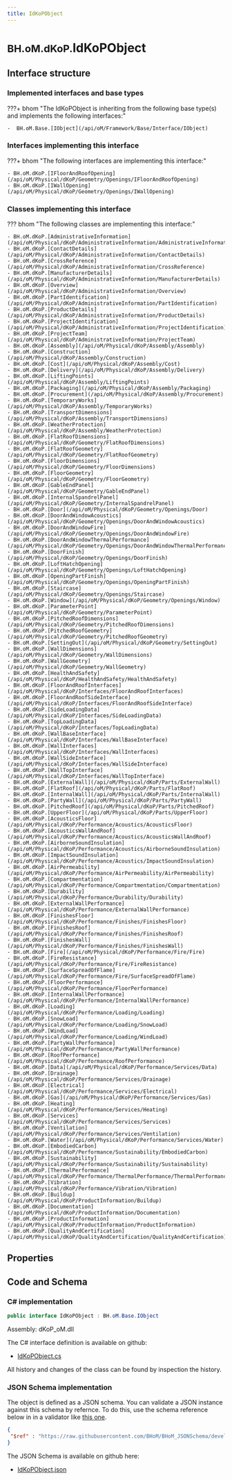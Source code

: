 ```yaml
---
title: IdKoPObject
---
```


# <small>BH.oM.dKoP.</small>**IdKoPObject**



## Interface structure

### Implemented interfaces and base types

???+ bhom "The IdKoPObject is inheriting from the following base type(s) and implements the following interfaces:"

    -  BH.oM.Base.[IObject](/api/oM/Framework/Base/Interface/IObject)


### Interfaces implementing this interface

???+ bhom "The following interfaces are implementing this interface:"

    - BH.oM.dKoP.[IFloorAndRoofOpening](/api/oM/Physical/dKoP/Geometry/Openings/IFloorAndRoofOpening)
    - BH.oM.dKoP.[IWallOpening](/api/oM/Physical/dKoP/Geometry/Openings/IWallOpening)


### Classes implementing this interface

??? bhom "The following classes are implementing this interface:"

    - BH.oM.dKoP.[AdministrativeInformation](/api/oM/Physical/dKoP/AdministrativeInformation/AdministrativeInformation)
    - BH.oM.dKoP.[ContactDetails](/api/oM/Physical/dKoP/AdministrativeInformation/ContactDetails)
    - BH.oM.dKoP.[CrossReference](/api/oM/Physical/dKoP/AdministrativeInformation/CrossReference)
    - BH.oM.dKoP.[ManufacturerDetails](/api/oM/Physical/dKoP/AdministrativeInformation/ManufacturerDetails)
    - BH.oM.dKoP.[Overview](/api/oM/Physical/dKoP/AdministrativeInformation/Overview)
    - BH.oM.dKoP.[PartIdentification](/api/oM/Physical/dKoP/AdministrativeInformation/PartIdentification)
    - BH.oM.dKoP.[ProductDetails](/api/oM/Physical/dKoP/AdministrativeInformation/ProductDetails)
    - BH.oM.dKoP.[ProjectIdentification](/api/oM/Physical/dKoP/AdministrativeInformation/ProjectIdentification)
    - BH.oM.dKoP.[ProjectTeam](/api/oM/Physical/dKoP/AdministrativeInformation/ProjectTeam)
    - BH.oM.dKoP.[Assembly](/api/oM/Physical/dKoP/Assembly/Assembly)
    - BH.oM.dKoP.[Construction](/api/oM/Physical/dKoP/Assembly/Construction)
    - BH.oM.dKoP.[Cost](/api/oM/Physical/dKoP/Assembly/Cost)
    - BH.oM.dKoP.[Delivery](/api/oM/Physical/dKoP/Assembly/Delivery)
    - BH.oM.dKoP.[LiftingPoints](/api/oM/Physical/dKoP/Assembly/LiftingPoints)
    - BH.oM.dKoP.[Packaging](/api/oM/Physical/dKoP/Assembly/Packaging)
    - BH.oM.dKoP.[Procurement](/api/oM/Physical/dKoP/Assembly/Procurement)
    - BH.oM.dKoP.[TemporaryWorks](/api/oM/Physical/dKoP/Assembly/TemporaryWorks)
    - BH.oM.dKoP.[TransportDimensions](/api/oM/Physical/dKoP/Assembly/TransportDimensions)
    - BH.oM.dKoP.[WeatherProtection](/api/oM/Physical/dKoP/Assembly/WeatherProtection)
    - BH.oM.dKoP.[FlatRoofDimensions](/api/oM/Physical/dKoP/Geometry/FlatRoofDimensions)
    - BH.oM.dKoP.[FlatRoofGeometry](/api/oM/Physical/dKoP/Geometry/FlatRoofGeometry)
    - BH.oM.dKoP.[FloorDimensions](/api/oM/Physical/dKoP/Geometry/FloorDimensions)
    - BH.oM.dKoP.[FloorGeometry](/api/oM/Physical/dKoP/Geometry/FloorGeometry)
    - BH.oM.dKoP.[GableEndPanel](/api/oM/Physical/dKoP/Geometry/GableEndPanel)
    - BH.oM.dKoP.[InternalSpandrelPanel](/api/oM/Physical/dKoP/Geometry/InternalSpandrelPanel)
    - BH.oM.dKoP.[Door](/api/oM/Physical/dKoP/Geometry/Openings/Door)
    - BH.oM.dKoP.[DoorAndWindowAcoustics](/api/oM/Physical/dKoP/Geometry/Openings/DoorAndWindowAcoustics)
    - BH.oM.dKoP.[DoorAndWindowFire](/api/oM/Physical/dKoP/Geometry/Openings/DoorAndWindowFire)
    - BH.oM.dKoP.[DoorAndWindowThermalPerformance](/api/oM/Physical/dKoP/Geometry/Openings/DoorAndWindowThermalPerformance)
    - BH.oM.dKoP.[DoorFinish](/api/oM/Physical/dKoP/Geometry/Openings/DoorFinish)
    - BH.oM.dKoP.[LoftHatchOpening](/api/oM/Physical/dKoP/Geometry/Openings/LoftHatchOpening)
    - BH.oM.dKoP.[OpeningPartFinish](/api/oM/Physical/dKoP/Geometry/Openings/OpeningPartFinish)
    - BH.oM.dKoP.[Staircase](/api/oM/Physical/dKoP/Geometry/Openings/Staircase)
    - BH.oM.dKoP.[Window](/api/oM/Physical/dKoP/Geometry/Openings/Window)
    - BH.oM.dKoP.[ParameterPoint](/api/oM/Physical/dKoP/Geometry/ParameterPoint)
    - BH.oM.dKoP.[PitchedRoofDimensions](/api/oM/Physical/dKoP/Geometry/PitchedRoofDimensions)
    - BH.oM.dKoP.[PitchedRoofGeometry](/api/oM/Physical/dKoP/Geometry/PitchedRoofGeometry)
    - BH.oM.dKoP.[SettingOut](/api/oM/Physical/dKoP/Geometry/SettingOut)
    - BH.oM.dKoP.[WallDimensions](/api/oM/Physical/dKoP/Geometry/WallDimensions)
    - BH.oM.dKoP.[WallGeometry](/api/oM/Physical/dKoP/Geometry/WallGeometry)
    - BH.oM.dKoP.[HealthAndSafety](/api/oM/Physical/dKoP/HealthAndSafety/HealthAndSafety)
    - BH.oM.dKoP.[FloorAndRoofInterfaces](/api/oM/Physical/dKoP/Interfaces/FloorAndRoofInterfaces)
    - BH.oM.dKoP.[FloorAndRoofSideInterface](/api/oM/Physical/dKoP/Interfaces/FloorAndRoofSideInterface)
    - BH.oM.dKoP.[SideLoadingData](/api/oM/Physical/dKoP/Interfaces/SideLoadingData)
    - BH.oM.dKoP.[TopLoadingData](/api/oM/Physical/dKoP/Interfaces/TopLoadingData)
    - BH.oM.dKoP.[WallBaseInterface](/api/oM/Physical/dKoP/Interfaces/WallBaseInterface)
    - BH.oM.dKoP.[WallInterfaces](/api/oM/Physical/dKoP/Interfaces/WallInterfaces)
    - BH.oM.dKoP.[WallSideInterface](/api/oM/Physical/dKoP/Interfaces/WallSideInterface)
    - BH.oM.dKoP.[WallTopInterface](/api/oM/Physical/dKoP/Interfaces/WallTopInterface)
    - BH.oM.dKoP.[ExternalWall](/api/oM/Physical/dKoP/Parts/ExternalWall)
    - BH.oM.dKoP.[FlatRoof](/api/oM/Physical/dKoP/Parts/FlatRoof)
    - BH.oM.dKoP.[InternalWall](/api/oM/Physical/dKoP/Parts/InternalWall)
    - BH.oM.dKoP.[PartyWall](/api/oM/Physical/dKoP/Parts/PartyWall)
    - BH.oM.dKoP.[PitchedRoof](/api/oM/Physical/dKoP/Parts/PitchedRoof)
    - BH.oM.dKoP.[UpperFloor](/api/oM/Physical/dKoP/Parts/UpperFloor)
    - BH.oM.dKoP.[AcousticsFloor](/api/oM/Physical/dKoP/Performance/Acoustics/AcousticsFloor)
    - BH.oM.dKoP.[AcousticsWallAndRoof](/api/oM/Physical/dKoP/Performance/Acoustics/AcousticsWallAndRoof)
    - BH.oM.dKoP.[AirborneSoundInsulation](/api/oM/Physical/dKoP/Performance/Acoustics/AirborneSoundInsulation)
    - BH.oM.dKoP.[ImpactSoundInsulation](/api/oM/Physical/dKoP/Performance/Acoustics/ImpactSoundInsulation)
    - BH.oM.dKoP.[AirPermeability](/api/oM/Physical/dKoP/Performance/AirPermeability/AirPermeability)
    - BH.oM.dKoP.[Compartmentation](/api/oM/Physical/dKoP/Performance/Compartmentation/Compartmentation)
    - BH.oM.dKoP.[Durability](/api/oM/Physical/dKoP/Performance/Durability/Durability)
    - BH.oM.dKoP.[ExternalWallPerformance](/api/oM/Physical/dKoP/Performance/ExternalWallPerformance)
    - BH.oM.dKoP.[FinishesFloor](/api/oM/Physical/dKoP/Performance/Finishes/FinishesFloor)
    - BH.oM.dKoP.[FinishesRoof](/api/oM/Physical/dKoP/Performance/Finishes/FinishesRoof)
    - BH.oM.dKoP.[FinishesWall](/api/oM/Physical/dKoP/Performance/Finishes/FinishesWall)
    - BH.oM.dKoP.[Fire](/api/oM/Physical/dKoP/Performance/Fire/Fire)
    - BH.oM.dKoP.[FireResistance](/api/oM/Physical/dKoP/Performance/Fire/FireResistance)
    - BH.oM.dKoP.[SurfaceSpreadOfFlame](/api/oM/Physical/dKoP/Performance/Fire/SurfaceSpreadOfFlame)
    - BH.oM.dKoP.[FloorPerformance](/api/oM/Physical/dKoP/Performance/FloorPerformance)
    - BH.oM.dKoP.[InternalWallPerformance](/api/oM/Physical/dKoP/Performance/InternalWallPerformance)
    - BH.oM.dKoP.[Loading](/api/oM/Physical/dKoP/Performance/Loading/Loading)
    - BH.oM.dKoP.[SnowLoad](/api/oM/Physical/dKoP/Performance/Loading/SnowLoad)
    - BH.oM.dKoP.[WindLoad](/api/oM/Physical/dKoP/Performance/Loading/WindLoad)
    - BH.oM.dKoP.[PartyWallPerformance](/api/oM/Physical/dKoP/Performance/PartyWallPerformance)
    - BH.oM.dKoP.[RoofPerformance](/api/oM/Physical/dKoP/Performance/RoofPerformance)
    - BH.oM.dKoP.[Data](/api/oM/Physical/dKoP/Performance/Services/Data)
    - BH.oM.dKoP.[Drainage](/api/oM/Physical/dKoP/Performance/Services/Drainage)
    - BH.oM.dKoP.[Electrical](/api/oM/Physical/dKoP/Performance/Services/Electrical)
    - BH.oM.dKoP.[Gas](/api/oM/Physical/dKoP/Performance/Services/Gas)
    - BH.oM.dKoP.[Heating](/api/oM/Physical/dKoP/Performance/Services/Heating)
    - BH.oM.dKoP.[Services](/api/oM/Physical/dKoP/Performance/Services/Services)
    - BH.oM.dKoP.[Ventilation](/api/oM/Physical/dKoP/Performance/Services/Ventilation)
    - BH.oM.dKoP.[Water](/api/oM/Physical/dKoP/Performance/Services/Water)
    - BH.oM.dKoP.[EmbodiedCarbon](/api/oM/Physical/dKoP/Performance/Sustainability/EmbodiedCarbon)
    - BH.oM.dKoP.[Sustainability](/api/oM/Physical/dKoP/Performance/Sustainability/Sustainability)
    - BH.oM.dKoP.[ThermalPerformance](/api/oM/Physical/dKoP/Performance/ThermalPerformance/ThermalPerformance)
    - BH.oM.dKoP.[Vibration](/api/oM/Physical/dKoP/Performance/Vibration/Vibration)
    - BH.oM.dKoP.[Buildup](/api/oM/Physical/dKoP/ProductInformation/Buildup)
    - BH.oM.dKoP.[Documentation](/api/oM/Physical/dKoP/ProductInformation/Documentation)
    - BH.oM.dKoP.[ProductInformation](/api/oM/Physical/dKoP/ProductInformation/ProductInformation)
    - BH.oM.dKoP.[QualityAndCertification](/api/oM/Physical/dKoP/QualityAndCertification/QualityAndCertification)


## Properties

## Code and Schema

### C# implementation

``` C# title="C#"
public interface IdKoPObject : BH.oM.Base.IObject
```

Assembly: dKoP_oM.dll

The C# interface definition is available on github:

- [IdKoPObject.cs](https://github.com/BHoM/dKoP_Toolkit/blob/develop/dKoP_oM/IdKoPObject.cs)

All history and changes of the class can be found by inspection the history.
### JSON Schema implementation

The object is defined as a JSON schema. You can validate a JSON instance against this schema by refernce. To do this, use the schema reference below in in a validator like [this one](https://www.jsonschemavalidator.net/).

``` json title="JSON Schema"
{
 "$ref" : "https://raw.githubusercontent.com/BHoM/BHoM_JSONSchema/develop/dKoP_oM/IdKoPObject.json"
}
```

The JSON Schema is available on github here:

- [IdKoPObject.json](https://github.com/BHoM/BHoM_JSONSchema/blob/develop/dKoP_oM/IdKoPObject.json)
